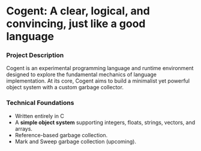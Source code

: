 # Cogent: A clear, logical, and convincing, just like a good language

### Project Description

Cogent is an experimental programming language and runtime environment designed to explore the fundamental mechanics of language implementation. At its core, Cogent aims to build a minimalist yet powerful object system with a custom garbage collector.

<!-- ### Key Design Principles

- **Atomic Design**: Inspired by quantum mechanics, where each object is a fundamental "particle" of computation
- **Memory Efficiency**: Custom garbage collection that mimics natural system optimization
- **Simplicity**: Focusing on core language mechanics rather than extensive feature sets -->

### Technical Foundations

- Written entirely in C
- A **simple object system** supporting integers, floats, strings, vectors, and arrays.
- Reference-based garbage collection.
- Mark and Sweep garbage collection (upcoming).
<!-- - Minimal runtime overhead -->
<!-- - Potential for embedded systems and educational use -->